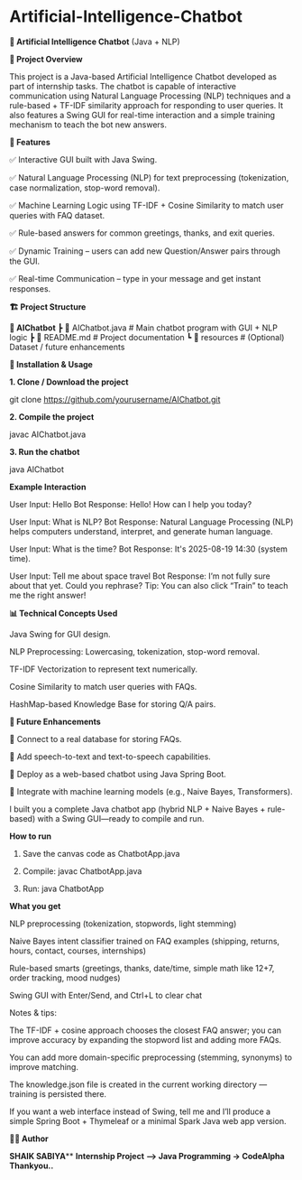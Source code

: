 # Artificial-Intelligence-Chatbot
**🤖 Artificial Intelligence Chatbot** (Java + NLP)

**📌 Project Overview**

This project is a Java-based Artificial Intelligence Chatbot developed as part of internship tasks.
The chatbot is capable of interactive communication using Natural Language Processing (NLP) techniques and a rule-based + TF-IDF similarity approach for responding to user queries.
It also features a Swing GUI for real-time interaction and a simple training mechanism to teach the bot new answers.


**🚀 Features**

✅ Interactive GUI built with Java Swing.

✅ Natural Language Processing (NLP) for text preprocessing (tokenization, case normalization, stop-word removal).

✅ Machine Learning Logic using TF-IDF + Cosine Similarity to match user queries with FAQ dataset.

✅ Rule-based answers for common greetings, thanks, and exit queries.

✅ Dynamic Training – users can add new Question/Answer pairs through the GUI.

✅ Real-time Communication – type in your message and get instant responses.


**🏗 Project Structure**

**📂 AIChatbot**
 ┣ 📜 AIChatbot.java      # Main chatbot program with GUI + NLP logic
 ┣ 📜 README.md           # Project documentation
 ┗ 📂 resources           # (Optional) Dataset / future enhancements

**🔧 Installation & Usage**

**1. Clone / Download the project**

git clone https://github.com/yourusername/AIChatbot.git

**2. Compile the project**

javac AIChatbot.java

**3. Run the chatbot**

java AIChatbot

**Example Interaction**

User Input: Hello
Bot Response: Hello! How can I help you today?

User Input: What is NLP?
Bot Response: Natural Language Processing (NLP) helps computers understand, interpret, and generate human language.

User Input: What is the time?
Bot Response: It's 2025-08-19 14:30 (system time).

User Input: Tell me about space travel
Bot Response: I’m not fully sure about that yet. Could you rephrase?   Tip: You can also click “Train” to teach me the right answer!


**📊 Technical Concepts Used**

Java Swing for GUI design.

NLP Preprocessing: Lowercasing, tokenization, stop-word removal.

TF-IDF Vectorization to represent text numerically.

Cosine Similarity to match user queries with FAQs.

HashMap-based Knowledge Base for storing Q/A pairs.


**🌟 Future Enhancements**

🔹 Connect to a real database for storing FAQs.

🔹 Add speech-to-text and text-to-speech capabilities.

🔹 Deploy as a web-based chatbot using Java Spring Boot.

🔹 Integrate with machine learning models (e.g., Naive Bayes, Transformers).

I built you a complete Java chatbot app (hybrid NLP + Naive Bayes + rule-based) with a Swing GUI—ready to compile and run.

**How to run**

1. Save the canvas code as ChatbotApp.java


2. Compile: javac ChatbotApp.java


3. Run: java ChatbotApp



**What you get**

NLP preprocessing (tokenization, stopwords, light stemming)

Naive Bayes intent classifier trained on FAQ examples (shipping, returns, hours, contact, courses, internships)

Rule-based smarts (greetings, thanks, date/time, simple math like 12+7, order tracking, mood nudges)

Swing GUI with Enter/Send, and Ctrl+L to clear chat

Notes & tips:

The TF-IDF + cosine approach chooses the closest FAQ answer; you can improve accuracy by expanding the stopword list and adding more FAQs.

You can add more domain-specific preprocessing (stemming, synonyms) to improve matching.

The knowledge.json file is created in the current working directory — training is persisted there.

If you want a web interface instead of Swing, tell me and I’ll produce a simple Spring Boot + Thymeleaf or a minimal Spark Java web app version.


**👩‍💻 Author**

**SHAIK SABIYA****
**Internship Project –> Java Programming -> CodeAlpha**
**Thankyou..**
